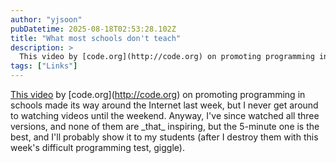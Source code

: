 ```yaml
---
author: "yjsoon"
pubDatetime: 2025-08-18T02:53:28.102Z
title: "What most schools don't teach"
description: >
  This video by [code.org](http://code.org) on promoting programming in schools made its way around the Internet last week, but I never get around to wa...
tags: ["Links"]
---
```






[This video](http://youtu.be/nKIu9yen5nc) by \[code.org\](http://code.org) on promoting programming in schools made its way around the Internet last week, but I never get around to watching videos until the weekend. Anyway, I've since watched all three versions, and none of them are \_that\_ inspiring, but the 5-minute one is the best, and I'll probably show it to my students (after I destroy them with this week's difficult programming test, giggle).